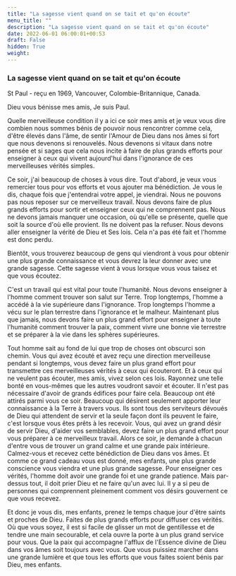 ```yaml
---
title: "La sagesse vient quand on se tait et qu'on écoute"
menu_title: ""
description: "La sagesse vient quand on se tait et qu'on écoute"
date: 2022-06-01 06:00:01+00:53
draft: False
hidden: True
weight:
---
```

### La sagesse vient quand on se tait et qu'on écoute

St Paul - reçu en 1969, Vancouver, Colombie-Britannique, Canada.

Dieu vous bénisse mes amis, Je suis Paul.

Quelle merveilleuse condition il y a ici ce soir mes amis et je veux vous dire combien nous sommes bénis de pouvoir nous rencontrer comme cela, d'être élevés dans l'âme, de sentir l'Amour de Dieu dans nos âmes si fort que nous devenons si renouvelés. Nous devenons si vitaux dans notre pensée et si sages que cela nous incite à faire de plus grands efforts pour enseigner à ceux qui vivent aujourd'hui dans l'ignorance de ces merveilleuses vérités simples.

Ce soir, j'ai beaucoup de choses à vous dire. Tout d'abord, je veux vous remercier tous pour vos efforts et vous ajouter ma bénédiction. Je vous le dis, chaque fois que j'entendrai votre appel, je viendrai. Nous ne pouvons pas nous reposer sur ce merveilleux travail. Nous devons faire de plus grands efforts pour sortir et enseigner ceux qui ne comprennent pas. Nous ne devons jamais manquer une occasion, où qu'elle se présente, quelle que soit la source d'où elle provient. Ils ne doivent pas la refuser. Nous devons aller enseigner la vérité de Dieu et Ses lois. Cela n'a pas été fait et l'homme est donc perdu.

Bientôt, vous trouverez beaucoup de gens qui viendront à vous pour obtenir une plus grande connaissance et vous devrez la leur donner avec une grande sagesse. Cette sagesse vient à vous lorsque vous vous taisez et que vous écoutez.

C'est un travail qui est vital pour toute l'humanité. Nous devons enseigner à l'homme comment trouver son salut sur Terre. Trop longtemps, l'homme a accédé à la vie supérieure dans l'ignorance. Trop longtemps l'homme a vécu sur le plan terrestre dans l'ignorance et le malheur. Maintenant plus que jamais, nous devons faire un plus grand effort pour enseigner à toute l'humanité comment trouver la paix, comment vivre une bonne vie terrestre et se préparer à la vie dans les sphères supérieures.

Tout homme sait au fond de lui que trop de choses ont obscurci son chemin. Vous qui avez écouté et avez reçu une direction merveilleuse pendant si longtemps, vous devez faire un plus grand effort pour transmettre ces merveilleuses vérités à ceux qui écouteront. Et à ceux qui ne veulent pas écouter, mes amis, vivez selon ces lois. Rayonnez une telle bonté en vous-mêmes que les autres voudront savoir et écouter. Il n'est pas nécessaire d'avoir de grands édifices pour faire cela. Beaucoup ont été attirés parmi vous ce soir. Beaucoup qui désirent seulement apporter leur connaissance à la Terre à travers vous. Ils sont tous des serviteurs dévoués de Dieu qui attendent de servir et la seule façon dont ils peuvent le faire, c'est lorsque vous êtes prêts à les recevoir. Vous, qui avez un grand désir de servir Dieu, d'aider vos semblables, devez faire un plus grand effort pour vous préparer à ce merveilleux travail. Alors ce soir, je demande à chacun d'entre vous de trouver un grand calme et une grande paix intérieure. Calmez-vous et recevez cette bénédiction de Dieu dans vos âmes. Et comme ce grand cadeau vous est donné, mes enfants, une plus grande conscience vous viendra et une plus grande sagesse. Pour enseigner ces vérités, l'homme doit avoir une grande foi et une grande patience. Mais par-dessus tout, il doit prier Dieu et ne faire qu'un avec lui. Il y a si peu de personnes qui comprennent pleinement comment vos désirs gouvernent ce que vous recevez.

Et donc je vous dis, mes enfants, prenez le temps chaque jour d'être saints et proches de Dieu. Faites de plus grands efforts pour diffuser ces vérités. Où que vous soyez, il est si facile de glisser un mot de gentillesse et de tendre une main secourable, et cela ouvre la porte à un plus grand service pour vous. Que la paix qui accompagne l'afflux de l'Essence divine de Dieu dans vos âmes soit toujours avec vous. Que vous puissiez marcher dans une grande lumière et que tous les efforts que vous faites soient bénis par Dieu, mes enfants.
